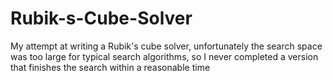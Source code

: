 # Rubik-s-Cube-Solver

My attempt at writing a Rubik's cube solver, unfortunately the search space was too large for typical search algorithms, so I never completed a version that finishes the search within a reasonable time
